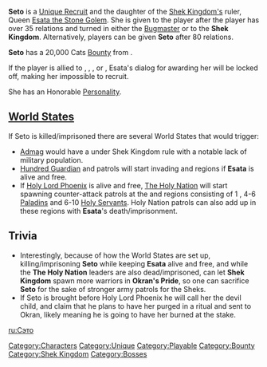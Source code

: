 **Seto** is a [Unique Recruit](Unique_Recruits.md "wikilink") and the
daughter of the [Shek Kingdom's](03%20-%20Projects%20&%20Wikis/Kenshi/Kenshi%20Wiki/Kenshi%20Wiki%20Template/Shek_Kingdom.md "wikilink") ruler, Queen
[Esata the Stone Golem](Esata_the_Stone_Golem.md "wikilink"). She is given
to the player after the player has over 35 relations and turned in
either the [Bugmaster](Bugmaster.md "wikilink") or [](Holy_Lord_Phoenix.md) to the **Shek Kingdom**.
Alternatively, players can be given **Seto** after 80 relations.

**Seto** has a 20,000 Cats [Bounty](Bounty.md "wikilink") from [](03%20-%20Projects%20&%20Wikis/Kenshi/Kenshi%20Wiki/Kenshi%20Wiki%20Template/The_Holy_Nation.md).

If the player is allied to [](03%20-%20Projects%20&%20Wikis/Kenshi/Kenshi%20Wiki/Kenshi%20Wiki%20Template/The_Holy_Nation.md), [](03%20-%20Projects%20&%20Wikis/Kenshi/Kenshi%20Wiki/Kenshi%20Wiki%20Template/Slave_Traders.md), [](Traders_Guild.md), or [](03%20-%20Projects%20&%20Wikis/Kenshi/Kenshi%20Wiki/Kenshi%20Wiki%20Template/United_Cities.md), Esata's dialog for awarding her will
be locked off, making her impossible to recruit.

She has an Honorable [Personality](Personality.md "wikilink").

## [World States](World_States.md "wikilink")

If Seto is killed/imprisoned there are several World States that would
trigger:

- [Admag](Admag.md "wikilink") would have a [](Town_Overrides.md) under Shek Kingdom rule with a
  notable lack of military population.
- [Hundred Guardian](Hundred_Guardian.md "wikilink") and [](Shek_Warrior.md) patrols will start invading [](Okran's_Gulf.md) and [](Okran's_Pride.md) regions if **Esata** is alive and
  free.
- If [Holy Lord Phoenix](Holy_Lord_Phoenix.md "wikilink") is alive and
  free, [The Holy Nation](03%20-%20Projects%20&%20Wikis/Kenshi/Kenshi%20Wiki/Kenshi%20Wiki%20Template/The_Holy_Nation.md "wikilink") will start
  spawning counter-attack patrols at the [](Stenn_Desert.md) and [](Border_Zone.md) regions consisting of 1 [](High_Paladin.md), 4-6 [Paladins](Paladin.md "wikilink")
  and 6-10 [Holy Servants](Holy_Servant.md "wikilink"). Holy Nation patrols
  can also add up in these regions with **Esata**'s death/imprisonment.

## Trivia

- Interestingly, because of how the World States are set up,
  killing/imprisoning **Seto** while keeping **Esata** alive and free,
  and while the **The Holy Nation** leaders are also dead/imprisoned,
  can let **Shek Kingdom** spawn more warriors in **Okran's Pride**, so
  one can sacrifice **Seto** for the sake of stronger army patrols for
  the Sheks.
- If Seto is brought before Holy Lord Phoenix he will call her the devil
  child, and claim that he plans to have her purged in a ritual and sent
  to Okran, likely meaning he is going to have her burned at the stake.

[ru:Сэто](ru:Сэто "wikilink")

[Category:Characters](Category:Characters "wikilink")
[Category:Unique](Category:Unique "wikilink")
[Category:Playable](Category:Playable "wikilink")
[Category:Bounty](Category:Bounty "wikilink") [Category:Shek
Kingdom](Category:Shek_Kingdom "wikilink")
[Category:Bosses](Category:Bosses "wikilink")